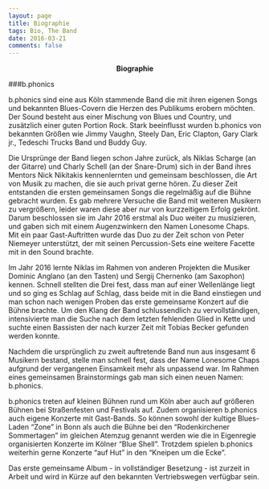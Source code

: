 ```yaml
---
layout: page
title: Biographie
tags: Bio, The Band
date: 2016-03-21
comments: false
---
```

    
<center><b>Biographie
</b></center>

###b.phonics

b.phonics sind eine aus Köln stammende Band die mit ihren eigenen Songs und bekannten Blues-Covern die Herzen des Publikums erobern möchten. Der Sound besteht aus einer Mischung von Blues und Country, und zusätzlich einer guten Portion Rock. Stark beeinflusst wurden b.phonics von bekannten Größen wie Jimmy Vaughn, Steely Dan, Eric Clapton, Gary Clark jr., Tedeschi Trucks Band und Buddy Guy.

Die Ursprünge der Band liegen schon Jahre zurück, als Niklas Scharge (an der Gitarre) und Charly Schell (an der Snare-Drum) sich in der Band ihres Mentors Nick Nikitakis kennenlernten und gemeinsam beschlossen, die Art von Musik zu machen, die sie auch privat gerne hören. Zu dieser Zeit entstanden die ersten gemeinsamen Songs die regelmäßig auf die Bühne gebracht wurden.
Es gab mehrere Versuche die Band mit weiteren Musikern zu vergrößern, leider waren diese aber nur von kurzzeitigem Erfolg gekrönt. Darum beschlossen sie im Jahr 2016 erstmal als Duo weiter zu musizieren, und gaben sich mit einem Augenzwinkern den Namen Lonesome Chaps. Mit ein paar Gast-Auftritten wurde das Duo zu der Zeit schon von Peter Niemeyer unterstützt, der mit seinen Percussion-Sets eine weitere Facette mit in den Sound brachte. 

Im Jahr 2016 lernte Niklas im Rahmen von anderen Projekten die Musiker Dominic Anglano (an den Tasten) und Sergij Chernenko (am Saxophon) kennen. Schnell stellten die Drei fest, dass man auf einer Wellenlänge liegt und so ging es Schlag auf Schlag, dass beide mit in die Band einstiegen und man schon nach wenigen Proben das erste gemeinsame Konzert auf die Bühne brachte. 
Um den Klang der Band schlussendlich zu vervollständigen, intensivierte man die Suche nach dem letzten fehlenden Glied in Kette und suchte einen Bassisten der nach kurzer Zeit mit Tobias Becker gefunden werden konnte.

Nachdem die ursprünglich zu zweit auftretende Band nun aus insgesamt 6 Musikern bestand, stelle man schnell fest, dass der Name Lonesome Chaps aufgrund der vergangenen Einsamkeit mehr als unpassend war. Im Rahmen eines gemeinsamen Brainstormings gab man sich einen neuen Namen: b.phonics.

b.phonics treten auf kleinen Bühnen rund um Köln aber auch auf größeren Bühnen bei Straßenfesten und Festivals auf. Zudem organisieren b.phonics auch eigene Konzerte mit Gast-Bands. So können sowohl der kultige Blues-Laden “Zone” in Bonn als auch die Bühne bei den “Rodenkirchener Sommertagen” im gleichen Atemzug genannt werden wie die in Eigenregie organisierten Konzerte im Kölner “Blue Shell”. Trotzdem spielen b.phonics weiterhin gerne Konzerte “auf Hut” in den “Kneipen um die Ecke”.

Das erste gemeinsame Album - in vollständiger Besetzung - ist zurzeit in Arbeit und wird in Kürze auf den bekannten Vertriebswegen verfügbar sein.



